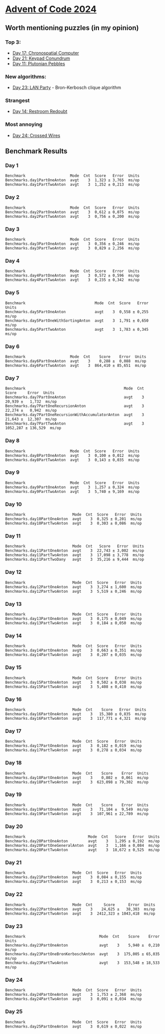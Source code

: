 # [Advent of Code 2024](https://adventofcode.com/2024)

## Worth mentioning puzzles (in my opinion)
### Top 3:
- [Day 17: Chronospatial Computer](https://adventofcode.com/2024/day/17)
- [Day 21: Keypad Conundrum](https://adventofcode.com/2024/day/21)
- [Day 11: Plutonian Pebbles](https://adventofcode.com/2024/day/11)
### New algorithms:
- [Day 23: LAN Party](https://adventofcode.com/2024/day/23) - Bron-Kerbosch clique algorithm
### Strangest
- [Day 14: Restroom Redoubt](https://adventofcode.com/2024/day/14)
### Most annoying
- [Day 24: Crossed Wires](https://adventofcode.com/2024/day/24)


## Benchmark Results
### Day 1
```
Benchmark                    Mode  Cnt  Score   Error  Units
Benchmarks.day1PartOneAnton  avgt    3  1,323 ± 3,765  ms/op
Benchmarks.day1PartTwoAnton  avgt    3  1,252 ± 0,213  ms/op
```
### Day 2
```
Benchmark                    Mode  Cnt  Score   Error  Units
Benchmarks.day2PartOneAnton  avgt    3  0,612 ± 0,075  ms/op
Benchmarks.day2PartTwoAnton  avgt    3  0,756 ± 0,200  ms/op
```
### Day 3
```
Benchmark                    Mode  Cnt  Score   Error  Units
Benchmarks.day3PartOneAnton  avgt    3  0,356 ± 0,246  ms/op
Benchmarks.day3PartTwoAnton  avgt    3  0,829 ± 2,256  ms/op
```
### Day 4
```
Benchmark                    Mode  Cnt  Score   Error  Units
Benchmarks.day4PartOneAnton  avgt    3  0,572 ± 0,596  ms/op
Benchmarks.day4PartTwoAnton  avgt    3  0,235 ± 0,342  ms/op
```
### Day 5
```
Benchmark                               Mode  Cnt  Score   Error  Units
Benchmarks.day5PartOneAnton             avgt    3  0,558 ± 0,255  ms/op
Benchmarks.day5PartOneWithSortingAnton  avgt    3  1,791 ± 0,650  ms/op
Benchmarks.day5PartTwoAnton             avgt    3  1,783 ± 0,345  ms/op
```
### Day 6
```
Benchmark                    Mode  Cnt    Score    Error  Units
Benchmarks.day6PartOneAnton  avgt    3    0,288 ±  0,088  ms/op
Benchmarks.day6PartTwoAnton  avgt    3  864,410 ± 85,651  ms/op
```
### Day 7
```
Benchmark                                            Mode  Cnt     Score     Error  Units
Benchmarks.day7PartOneAnton                          avgt    3    20,939 ±   1,732  ms/op
Benchmarks.day7PartOneRecursionAnton                 avgt    3    22,274 ±   0,942  ms/op
Benchmarks.day7PartOneRecursionWithAccumulatorAnton  avgt    3    21,643 ±  12,307  ms/op
Benchmarks.day7PartTwoAnton                          avgt    3  1052,287 ± 136,529  ms/op
```
### Day 8
```
Benchmark                    Mode  Cnt  Score   Error  Units
Benchmarks.day8PartOneAnton  avgt    3  0,100 ± 0,012  ms/op
Benchmarks.day8PartTwoAnton  avgt    3  0,143 ± 0,035  ms/op
```
### Day 9
```
Benchmark                    Mode  Cnt  Score   Error  Units
Benchmarks.day9PartOneAnton  avgt    3  1,257 ± 0,324  ms/op
Benchmarks.day9PartTwoAnton  avgt    3  5,740 ± 9,169  ms/op
```
### Day 10
```
Benchmark                     Mode  Cnt  Score   Error  Units
Benchmarks.day10PartOneAnton  avgt    3  0,325 ± 0,201  ms/op
Benchmarks.day10PartTwoAnton  avgt    3  0,303 ± 0,086  ms/op
```
### Day 11
```
Benchmark                     Mode  Cnt   Score   Error  Units
Benchmarks.day11PartOneAnton  avgt    3  22,743 ± 3,002  ms/op
Benchmarks.day11PartTwoAnton  avgt    3  17,098 ± 3,778  ms/op
Benchmarks.day11PartTwoDany   avgt    3  35,216 ± 9,444  ms/op
```
### Day 12
```
Benchmark                     Mode  Cnt  Score   Error  Units
Benchmarks.day12PartOneAnton  avgt    3  3,274 ± 1,600  ms/op
Benchmarks.day12PartTwoAnton  avgt    3  5,519 ± 0,246  ms/op
```
### Day 13
```
Benchmark                     Mode  Cnt  Score   Error  Units
Benchmarks.day13PartOneAnton  avgt    3  0,175 ± 0,049  ms/op
Benchmarks.day13PartTwoAnton  avgt    3  0,184 ± 0,050  ms/op
```
### Day 14
```
Benchmark                     Mode  Cnt  Score   Error  Units
Benchmarks.day14PartOneAnton  avgt    3  0,663 ± 0,351  ms/op
Benchmarks.day14PartTwoAnton  avgt    3  0,207 ± 0,035  ms/op
```
### Day 15
```
Benchmark                     Mode  Cnt  Score   Error  Units
Benchmarks.day15PartOneAnton  avgt    3  0,502 ± 0,038  ms/op
Benchmarks.day15PartTwoAnton  avgt    3  5,408 ± 0,410  ms/op
```
### Day 16
```
Benchmark                     Mode  Cnt    Score   Error  Units
Benchmarks.day16PartOneAnton  avgt    3   15,380 ± 0,835  ms/op
Benchmarks.day16PartTwoAnton  avgt    3  117,771 ± 4,321  ms/op
```
### Day 17
```
Benchmark                     Mode  Cnt  Score   Error  Units
Benchmarks.day17PartOneAnton  avgt    3  0,182 ± 0,019  ms/op
Benchmarks.day17PartTwoAnton  avgt    3  0,278 ± 0,034  ms/op
```
### Day 18
```
Benchmark                     Mode  Cnt    Score    Error  Units
Benchmarks.day18PartOneAnton  avgt    3    0,802 ±  0,061  ms/op
Benchmarks.day18PartTwoAnton  avgt    3  623,098 ± 79,302  ms/op
```
### Day 19
```
Benchmark                     Mode  Cnt    Score    Error  Units
Benchmarks.day19PartOneAnton  avgt    3   71,104 ±  9,549  ms/op
Benchmarks.day19PartTwoAnton  avgt    3  107,961 ± 22,789  ms/op
```
### Day 20
```
Benchmark                            Mode  Cnt   Score   Error  Units
Benchmarks.day20PartOneAnton         avgt    3   1,295 ± 0,192  ms/op
Benchmarks.day20PartOneGeneralAnton  avgt    3   1,166 ± 0,084  ms/op
Benchmarks.day20PartTwoAnton         avgt    3  18,672 ± 0,525  ms/op
```
### Day 21
```
Benchmark                     Mode  Cnt  Score   Error  Units
Benchmarks.day21PartOneAnton  avgt    3  0,084 ± 0,155  ms/op
Benchmarks.day21PartTwoAnton  avgt    3  0,213 ± 0,153  ms/op
```
### Day 22
```
Benchmark                     Mode  Cnt     Score      Error  Units
Benchmarks.day22PartOneAnton  avgt    3    24,625 ±   38,303  ms/op
Benchmarks.day22PartTwoAnton  avgt    3  2412,323 ± 1043,418  ms/op
```
### Day 23
```
Benchmark                                 Mode  Cnt    Score    Error  Units
Benchmarks.day23PartOneAnton              avgt    3    5,940 ±  0,210  ms/op
Benchmarks.day23PartOneBronKerboschAnton  avgt    3  175,005 ± 65,035  ms/op
Benchmarks.day23PartTwoAnton              avgt    3  153,548 ± 18,533  ms/op
```
### Day 24
```
Benchmark                     Mode  Cnt  Score   Error  Units
Benchmarks.day24PartOneAnton  avgt    3  1,753 ± 2,368  ms/op
Benchmarks.day24PartTwoAnton  avgt    3  0,091 ± 0,034  ms/op
```
### Day 25
```
Benchmark                     Mode  Cnt  Score   Error  Units
Benchmarks.day25PartOneAnton  avgt    3  0,619 ± 0,022  ms/op
```